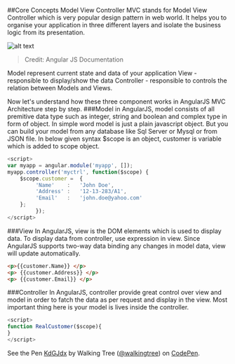 ##Core Concepts Model View Controller
MVC stands for Model View Controller which is very popular design pattern in web world. It helps you to organise your application in three different layers and isolate the business logic from its presentation.

![alt text](https://github.com/ajit-kumar-azad/training/raw/master/Enterprise-App-Development-with-AngularJS/images/mvc.png "Model-View-Controller")

> Credit: Angular JS Documentation

Model represent current state and data of your application
View - responsible to display/show the data
Controller - responsible to controls the relation between Models and Views.

Now let's understand how these three component works in AngularJS MVC Architecture step by step.
###Model
in AngularJS, model consists of all premitive data type such as integer, string and boolean and complex type in form of object. In simple word model is just a plain javascript object. But you can build your model from any database like Sql Server or Mysql or from JSON file. In below given syntax $scope is an object, customer is variable which is added to scope object.
```javascript
<script>  
var myapp = angular.module('myapp', []);
myapp.controller('myctrl', function($scope) {
    $scope.customer =  {  
         'Name'    :   'John Doe',  
         'Address' :   '12-13-283/A1',  
         'Email'   :   'john.doe@yahoo.com'  
    };
         });
</script>
```
###View
In AngularJS, view is the DOM elements which is used to display data. To display data from controller, use expression in view. Since AngularJS supports two-way data binding any changes in model data, view will update automatically.

```html
<p>{{customer.Name}} </p>  
<p> {{customer.Address}} </p>  
<p> {{customer.Email}} </p>  
```
###Controller
In AngularJS, controller provide great control over view and model in order to fatch the data as per request and display in the view. Most important thing here is your model is lives inside the controller.
```javascript
<script>  
function RealCustomer($scope){  
}  
</script>
```

<p data-height="268" data-theme-id="0" data-slug-hash="KdGJdx" data-default-tab="result" data-user="walkingtree" class='codepen'>See the Pen <a href='http://codepen.io/walkingtree/pen/KdGJdx/'>KdGJdx</a> by Walking Tree (<a href='http://codepen.io/walkingtree'>@walkingtree</a>) on <a href='http://codepen.io'>CodePen</a>.</p>
<script async src="//assets.codepen.io/assets/embed/ei.js"></script>

